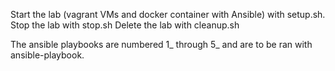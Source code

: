 Start the lab (vagrant VMs and docker container with Ansible) with setup.sh.
Stop the lab with stop.sh
Delete the lab with cleanup.sh

The ansible playbooks are numbered 1_ through 5_ and are to be ran with ansible-playbook. 